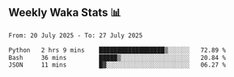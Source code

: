 ## Weekly Waka Stats 📊
<!--START_SECTION:waka-->

```txt
From: 20 July 2025 - To: 27 July 2025

Python   2 hrs 9 mins    ██████████████████▒░░░░░░   72.89 %
Bash     36 mins         █████▒░░░░░░░░░░░░░░░░░░░   20.84 %
JSON     11 mins         █▓░░░░░░░░░░░░░░░░░░░░░░░   06.27 %
```

<!--END_SECTION:waka-->

<!--

Here are some ideas to get you started:

- 🔭 I’m currently working on (way to add branches committed on)
- 🌱 I’m currently learning Web Frameworks and Machine Learning! (Lisp, JS (react & angular), Python, and __)
- 💬 Ask me about ...
- 📫 How to reach me: 
- 😄 Pronouns: He/Him/His
- ⚡ Fun fact: ...

that-recsys-lab
-->
